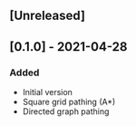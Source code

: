 ## [Unreleased]

## [0.1.0] - 2021-04-28
### Added
- Initial version
- Square grid pathing (A*)
- Directed graph pathing